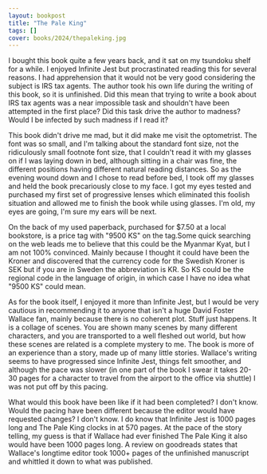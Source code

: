 ```yaml
---
layout: bookpost
title: "The Pale King"
tags: []
cover: books/2024/thepaleking.jpg
---
```


I bought this book quite a few years back, and it sat on my tsundoku shelf for a while.  I enjoyed Infinite Jest but procrastinated reading this for several reasons. I had apprehension that it would not be very good considering the subject is IRS tax agents.  The author took his own life during the writing of this book, so it is unfinished.  Did this mean that trying to write a book about IRS tax agents was a near impossible task and shouldn't have been attempted in the first place?  Did this task drive the author to madness?  Would I be infected by such madness if I read it?

This book didn't drive me mad, but it did make me visit the optometrist. The font was so small, and I'm talking about the standard font size, not the ridiculously small footnote font size, that I couldn't read it with my glasses on if I was laying down in bed, although sitting in a chair was fine, the different positions having different natural reading distances.  So as the evening wound down and I chose to read before bed, I took off my glasses and held the book precariously close to my face.  I got my eyes tested and purchased my first set of progressive lenses which eliminated this foolish situation and allowed me to finish the book while using glasses.  I'm old, my eyes are going, I'm sure my ears will be next.

On the back of my used paperback, purchased for $7.50 at a local bookstore, is a price tag with "9500 KS" on the tag.Some quick searching on the web leads me to believe that this could be the Myanmar Kyat, but I am not 100% convinced. Mainly because I thought it could have been the Kroner and discovered that the currency code for the Swedish Kroner is SEK but if you are in Sweden the abbreviation is KR.  So KS could be the regional code in the language of origin, in which case I have no idea what "9500 KS" could mean.

As for the book itself, I enjoyed it more than Infinite Jest, but I would be very cautious in recommending it to anyone that isn't a huge David Foster Wallace fan, mainly because there is no coherent plot.  Stuff just happens.  It is a collage of scenes. You are shown many scenes by many different characters, and you are transported to a well fleshed out world, but how these scenes are related is a complete mystery to me.  The book is more of an experience than a story, made up of many little stories.  Wallace's writing seems to have progressed since Infinite Jest, things felt smoother, and although the pace was slower (in one part of the book I swear it takes 20-30 pages for a character to travel from the airport to the office via shuttle) I was not put off by this pacing.  

What would this book have been like if it had been completed?  I don't know.  Would the pacing have been different because the editor would have requested changes?  I don't know.  I do know that Infinite Jest is 1000 pages long and The Pale King clocks in at 570 pages.  At the pace of the story telling, my guess is that if Wallace had ever finished The Pale King it also would have been 1000 pages long.  A review on goodreads states that Wallace's longtime editor took 1000+ pages of the unfinished manuscript and whittled it down to what was published.